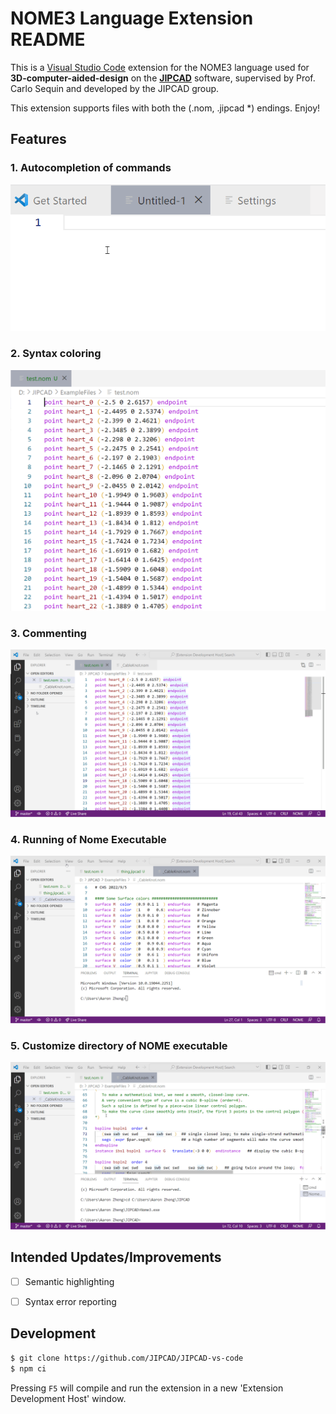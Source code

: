 # NOME3 Language Extension README

This is a [Visual Studio Code](https://code.visualstudio.com/) extension for the NOME3 language used for **3D-computer-aided-design** on the **[JIPCAD](https://jipcad.github.io/docs/)** software, supervised by Prof. Carlo Sequin and developed by the JIPCAD group.

This extension supports files with both the (.nom, .jipcad $*$) endings.
Enjoy!

## Features
### 1. Autocompletion of commands
![](.github/images/autocompletion.gif)

### 2. Syntax coloring
![](.github/images/syntax_highlight.png)

### 3. Commenting
![](.github/images/toggle_block_comment.gif)

### 4. Running of Nome Executable
![](.github/images/run_nome.gif)

### 5. Customize directory of NOME executable
![](.github/images/remote_running.gif)


## Intended Updates/Improvements

- [ ]  Semantic highlighting
- [ ]  Syntax error reporting


## Development


```bash
$ git clone https://github.com/JIPCAD/JIPCAD-vs-code
$ npm ci
```

Pressing `F5` will compile and run the extension in a new 'Extension Development Host' window.
